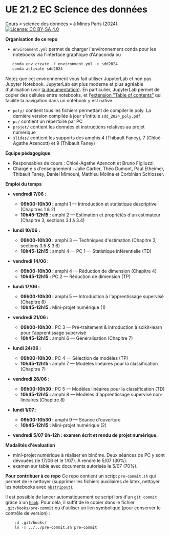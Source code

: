 # UE 21.2 EC Science des données
Cours « science des données » à Mines Paris (2024). [![License: CC BY-SA 4.0](https://img.shields.io/badge/License-CC%20BY--SA%204.0-lightgrey.svg)](http://creativecommons.org/licenses/by-sa/4.0/)

__Organisation de ce repo__
* `environment.yml` permet de charger l'environnement conda pour les notebooks via l'interface graphique d'Anaconda ou 
```bash
   conda env create -f environment.yml -n sdd2024
   conda activate sdd2024
```
Notez que cet environnement vous fait utiliser JupyterLab et non pas Jupyter Notebook. JupyterLab est plus moderne et plus agréable d'utilisation (voir [la documentation](https://jupyterlab.readthedocs.io/en/stable/)). En particulier, JupyterLab permet de copier des cellules entre notebooks, et l'[extension "Table of contents"](https://github.com/jupyterlab/jupyterlab-toc/blob/master/toc.gif) qui facilite la navigation dans un notebook y est native.
* `poly/` contient tous les fichiers permettant de compiler le poly. La dernière version compilée à jour s'intitule `sdd_2024_poly.pdf`
* `pc/` contient un répertoire par PC
* `projet/` contient les données et instructions relatives au projet numérique
* `slides/` contient les supports des amphis 4 (Thibault Faney), 7 (Chloé-Agathe Azencott) et 9 (Thibault Faney)

__Équipe pédagogique__
* Responsables de cours : Chloé-Agathe Azencott et Bruno Figliuzzi
* Chargé·e·s d'enseignement : Julie Cartier, Théo Dumont, Paul Etheimer, Thibault Faney, Daniel Mimouni, Mathieu Molina et Corbinian Schlosser.

__Emploi du temps__
* __vendredi 7/06 :__ 
  * __09h00-10h30 :__ amphi 1 — Introduction et statistique descriptive (Chapitres 1 & 2)
  * __10h45-12h15 :__ amphi 2 — Estimation et propriétés d'un estimateur (Chapitre 3, sections 3.1 à 3.4)

* __lundi 10/06 :__
  * __09h00-10h30 :__ amphi 3 — Techniques d'estimation (Chapitre 3, sections 3.5 & 3.6)
  * __10h45-12h15 :__ amphi 4 — PC 1 — Statistique inférentielle (TD)

* __vendredi 14/06 :__
  * __09h00-10h30 :__ amphi 4 — Réduction de dimension (Chapitre 4)
  * __10h45-12h15 :__ PC 2 — Réduction de dimension (TP)

* __lundi 17/06 :__
  * __09h00-10h30 :__ amphi 5 — Introduction à l'apprentissage supervisé (Chapitre 6)
  * __10h45-12h15 :__ Mini-projet numérique (1)

* __vendredi 21/06 :__
  * __09h00-10h30 :__ PC 3 — Pré-traitement & introduction à scikit-learn pour l'apprentissage supervisé
  * __10h45-12h15 :__ amphi 6 — Généralisation (Chapitre 7)

* __lundi 24/06 :__
  * __09h00-10h30 :__ PC 4 — Sélection de modèles (TP)
  * __10h45-12h15 :__ amphi 7 — Modèles linéaires pour la classification (Chapitre 7) 

* __vendredi 28/06 :__
  * __09h00-10h30 :__ PC 5 — Modèles linéaires pour la classification (TD)
  * __10h45-12h15 :__ amphi 8 — Modèles d'apprentissage supervisé non-linéaires (Chapitre 8) 

* __lundi 1/07 :__
  * __09h00-10h30 :__ amphi 9 — Séance d'ouverture
  * __10h45-12h15 :__ Mini-projet numérique (2)

* __vendredi 5/07 9h-12h : examen écrit et rendu de projet numérique.__

__Modalités d'évaluation__
* mini-projet numérique à réaliser en binôme. Deux séances de PC y sont dévouées (le 17/06 et le 1/07). À rendre le 5/07 (30%).
* examen sur table avec documents autorisés le 5/07 (70%).

__Pour contribuer à ce repo__
Ce repo contient un script `pre-commit.sh` qui permet de le nettoyer (supprimer les fichiers auxiliaires de latex, nettoyer les notebooks avec [`nbstripout`](https://pypi.org/project/nbstripout/)).

Il est possible de lancer automatiquement ce script lors d'un `git commit` grâce à un [`hook`](https://githooks.com/). Pour cela, il suffit de le copier dans le fichier `.git/hooks/pre-commit` ou d'utiliser un lien symbolique (pour conserver le contrôle de version) :
```bash
    cd .git/hooks/
    ln -s ../../pre-commit.sh pre-commit
```
